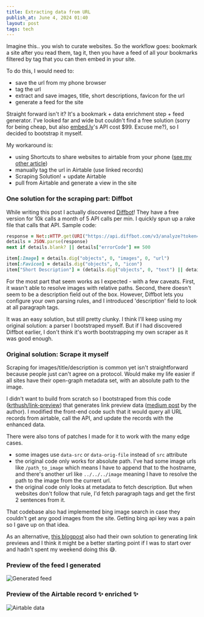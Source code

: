 ```yaml
---
title: Extracting data from URL
publish_at: June 4, 2024 01:40
layout: post
tags: tech
---
```


Imagine this.. you wish to curate websites. So the workflow goes: bookmark a site after you read them, tag it, then you have a feed of all your bookmarks filtered by tag that you can then embed in your site.

To do this, I would need to:

- save the url from my phone browser
- tag the url
- extract and save images, title, short descriptions, favicon for the url
- generate a feed for the site

Straight forward isn't it? It's a bookmark + data enrichment step + feed generator. I've looked far and wide but couldn't find a free solution (sorry for being cheap, but also [embed.ly](https://embed.ly/extract)'s API cost $99. Excuse me?), so I decided to bootstrap it myself.

My workaround is:

- using Shortcuts to share websites to airtable from your phone ([see my other article](/blog/how-to-share-urls-from-your-phone-to-airtable-with-ios-shortcuts))
- manually tag the url in Airtable (use linked records)
- Scraping Solution! + update Airtable
- pull from Airtable and generate a view in the site

### One solution for the scraping part: Diffbot

While writing this post I actually discovered [Diffbot](https://www.diffbot.com/)! They have a free version for 10k calls a month of 5 API calls per min. I quickly spun up a rake file that calls that API. Sample code:

```ruby
response = Net::HTTP.get(URI("https://api.diffbot.com/v3/analyze?token=#{Rails.application.credentials.diffbot_token}&url=#{URI.encode_www_form_component(url)}"))
details = JSON.parse(response)
next if details.blank? || details["errorCode"] == 500

item[:Image] = details.dig("objects", 0, "images", 0, "url")
item[:Favicon] = details.dig("objects", 0, "icon")
item["Short Description"] = (details.dig("objects", 0, "text") || details.dig("objects", 0, "description"))&.split(/(?<=[.!?])\s+|\n+/)&.slice(2,2)&.join(" ")
```

For the most part that seem works as I expected - with a few caveats. First, it wasn't able to resolve images with relative paths. Second, there doesn't seem to be a description field out of the box. However, Diffbot lets you configure your own parsing rules, and I introduced 'description' field to look at all paragraph tags.

It was an easy solution, but still pretty clunky. I think I'll keep using my original solution: a parser I bootstraped myself. But if I had discovered Diffbot earlier, I don't think it's worth bootstrapping my own scraper as it was good enough.

### Original solution: Scrape it myself

Scraping for images/title/description is common yet isn't straightforward because people just can't agree on a protocol. Would make my life easier if all sites have their open-graph metadata set, with an absolute path to the image.

I didn't want to build from scratch so I bootstraped from this code ([krthush/link-preview](https://github.com/krthush/link-preview)) that generates link preview data ([medium post](https://krthush.medium.com/how-to-create-link-previews-like-social-media-apps-open-source-api-45797d758200) by the author). I modified the front-end code such that it would query all URL records from airtable, call the API, and update the records with the enhanced data.

There were also tons of patches I made for it to work with the many edge cases.
- some images use `data-src` or `data-orig-file` instead of `src` attribute
- the original code only works for absolute path. I've had some image urls like `/path_to_image` which means I have to append that to the hostname, and there's another url like `../../../image` meaning I have to resolve the path to the image from the current url.
- the original code only looks at metadata to fetch description. But when websites don't follow that rule, I'd fetch paragraph tags and get the first 2 sentences from it.

That codebase also had implemented bing image search in case they couldn't get any good images from the site. Getting bing api key was a pain so I gave up on that idea.

As an alternative, [this blogpost](https://andrejgajdos.com/how-to-create-a-link-preview/) also had their own solution to generating link previews and I think it might be a better starting point if I was to start over and hadn't spent my weekend doing this 😅.

### Preview of the feed I generated

![Generated feed](extracting-data-from-url/feed.png "=400x400")

### Preview of the Airtable record ✨ enriched ✨

![Airtable data](extracting-data-from-url/airtable.png "=400x400")
